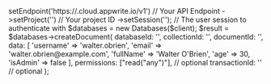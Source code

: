 <?php

use Appwrite\Client;
use Appwrite\Services\Databases;

$client = (new Client())
    ->setEndpoint('https://<REGION>.cloud.appwrite.io/v1') // Your API Endpoint
    ->setProject('<YOUR_PROJECT_ID>') // Your project ID
    ->setSession(''); // The user session to authenticate with

$databases = new Databases($client);

$result = $databases->createDocument(
    databaseId: '<DATABASE_ID>',
    collectionId: '<COLLECTION_ID>',
    documentId: '<DOCUMENT_ID>',
    data: [
        'username' => 'walter.obrien',
        'email' => 'walter.obrien@example.com',
        'fullName' => 'Walter O'Brien',
        'age' => 30,
        'isAdmin' => false
    ],
    permissions: ["read("any")"], // optional
    transactionId: '<TRANSACTION_ID>' // optional
);
